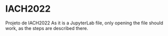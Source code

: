 # IACH2022
Projeto de IACH2022
As it is a JupyterLab file, only opening the file should work, as the steps are described there.
